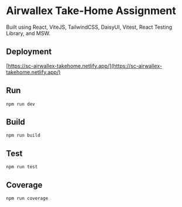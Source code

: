 # Airwallex Take-Home Assignment

Built using React, ViteJS, TailwindCSS, DaisyUI, Vitest, React Testing Library, and MSW.

## Deployment

[https://sc-airwallex-takehome.netlify.app/](https://sc-airwallex-takehome.netlify.app/)

## Run

```
npm run dev
```

## Build

```
npm run build
```

## Test

```
npm run test
```

## Coverage

```
npm run coverage
```
